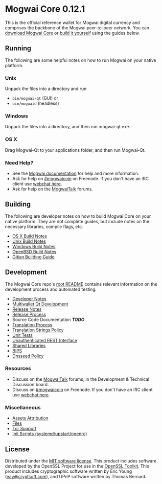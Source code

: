 Mogwai Core 0.12.1
=====================

This is the official reference wallet for Mogwai digital currency and comprises the backbone of the Mogwai peer-to-peer network. You can [download Mogwai Core](https://www.mogwai.org/downloads/) or [build it yourself](#building) using the guides below.

Running
---------------------
The following are some helpful notes on how to run Mogwai on your native platform.

### Unix

Unpack the files into a directory and run:

- `bin/mogwai-qt` (GUI) or
- `bin/mogwaid` (headless)

### Windows

Unpack the files into a directory, and then run mogwai-qt.exe.

### OS X

Drag Mogwai-Qt to your applications folder, and then run Mogwai-Qt.

### Need Help?

* See the [Mogwai documentation](https://mogwaicoin.atlassian.net/wiki/display/DOC)
for help and more information.
* Ask for help on [#mogwaicoin](http://webchat.freenode.net?channels=mogwaicoin) on Freenode. If you don't have an IRC client use [webchat here](http://webchat.freenode.net?channels=mogwaicoin).
* Ask for help on the [MogwaiTalk](https://mogwaitalk.org/) forums.

Building
---------------------
The following are developer notes on how to build Mogwai Core on your native platform. They are not complete guides, but include notes on the necessary libraries, compile flags, etc.

- [OS X Build Notes](build-osx.md)
- [Unix Build Notes](build-unix.md)
- [Windows Build Notes](build-windows.md)
- [OpenBSD Build Notes](build-openbsd.md)
- [Gitian Building Guide](gitian-building.md)

Development
---------------------
The Mogwai Core repo's [root README](/README.md) contains relevant information on the development process and automated testing.

- [Developer Notes](developer-notes.md)
- [Multiwallet Qt Development](multiwallet-qt.md)
- [Release Notes](release-notes.md)
- [Release Process](release-process.md)
- Source Code Documentation ***TODO***
- [Translation Process](translation_process.md)
- [Translation Strings Policy](translation_strings_policy.md)
- [Unit Tests](unit-tests.md)
- [Unauthenticated REST Interface](REST-interface.md)
- [Shared Libraries](shared-libraries.md)
- [BIPS](bips.md)
- [Dnsseed Policy](dnsseed-policy.md)

### Resources
* Discuss on the [MogwaiTalk](https://mogwaitalk.org/) forums, in the Development & Technical Discussion board.
* Discuss on [#mogwaicoin](http://webchat.freenode.net/?channels=mogwaicoin) on Freenode. If you don't have an IRC client use [webchat here](http://webchat.freenode.net/?channels=mogwaicoin).

### Miscellaneous
- [Assets Attribution](assets-attribution.md)
- [Files](files.md)
- [Tor Support](tor.md)
- [Init Scripts (systemd/upstart/openrc)](init.md)

License
---------------------
Distributed under the [MIT software license](http://www.opensource.org/licenses/mit-license.php).
This product includes software developed by the OpenSSL Project for use in the [OpenSSL Toolkit](https://www.openssl.org/). This product includes
cryptographic software written by Eric Young ([eay@cryptsoft.com](mailto:eay@cryptsoft.com)), and UPnP software written by Thomas Bernard.
